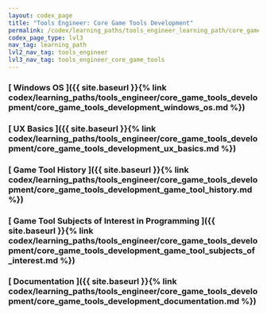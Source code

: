 ```yaml
---
layout: codex_page
title: "Tools Engineer: Core Game Tools Development"
permalink: /codex/learning_paths/tools_engineer_learning_path/core_game_tools_development
codex_page_type: lvl3
nav_tag: learning_path
lvl2_nav_tag: tools_engineer
lvl3_nav_tag: tools_engineer_core_game_tools 
---
```


### [ Windows OS ]({{ site.baseurl }}{% link codex/learning_paths/tools_engineer/core_game_tools_development/core_game_tools_development_windows_os.md %})

### [ UX Basics ]({{ site.baseurl }}{% link codex/learning_paths/tools_engineer/core_game_tools_development/core_game_tools_development_ux_basics.md %})

### [ Game Tool History ]({{ site.baseurl }}{% link codex/learning_paths/tools_engineer/core_game_tools_development/core_game_tools_development_game_tool_history.md %})

### [ Game Tool Subjects of Interest in Programming ]({{ site.baseurl }}{% link codex/learning_paths/tools_engineer/core_game_tools_development/core_game_tools_development_game_tool_subjects_of_interest.md %})

### [ Documentation ]({{ site.baseurl }}{% link codex/learning_paths/tools_engineer/core_game_tools_development/core_game_tools_development_documentation.md %})
